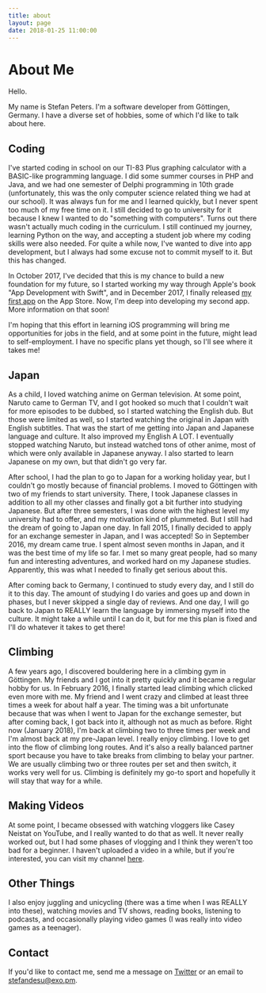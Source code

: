 ```yaml
---
title: about
layout: page
date: 2018-01-25 11:00:00
---
```

# About Me

Hello.

My name is Stefan Peters. I'm a software developer from Göttingen, Germany. I have a diverse set of hobbies, some of which I'd like to talk about here.

## Coding
I've started coding in school on our TI-83 Plus graphing calculator with a BASIC-like programming language. I did some summer courses in PHP and Java, and we had one semester of Delphi programming in 10th grade (unfortunately, this was the only computer science related thing we had at our school). It was always fun for me and I learned quickly, but I never spent too much of my free time on it. I still decided to go to university for it because I knew I wanted to do "something with computers". Turns out there wasn't actually much coding in the curriculum. I still continued my journey, learning Python on the way, and accepting a student job where my coding skills were also needed. For quite a while now, I've wanted to dive into app development, but I always had some excuse not to commit myself to it. But this has changed.

In October 2017, I've decided that this is my chance to build a new foundation for my future, so I started working my way through Apple's book "App Development with Swift", and in December 2017, I finally released [my first app](/nodoka/) on the App Store. Now, I'm deep into developing my second app. More information on that soon!

I'm hoping that this effort in learning iOS programming will bring me opportunities for jobs in the field, and at some point in the future, might lead to self-employment. I have no specific plans yet though, so I'll see where it takes me!

## Japan
As a child, I loved watching anime on German television. At some point, Naruto came to German TV, and I got hooked so much that I couldn't wait for more episodes to be dubbed, so I started watching the English dub. But those were limited as well, so I started watching the original in Japan with English subtitles. That was the start of me getting into Japan and Japanese language and culture. It also improved my English A LOT. I eventually stopped watching Naruto, but instead watched tons of other anime, most of which were only available in Japanese anyway. I also started to learn Japanese on my own, but that didn't go very far.

After school, I had the plan to go to Japan for a working holiday year, but I couldn't go mostly because of financial problems. I moved to Göttingen with two of my friends to start university. There, I took Japanese classes in addition to all my other classes and finally got a bit further into studying Japanese. But after three semesters, I was done with the highest level my university had to offer, and my motivation kind of plummeted. But I still had the dream of going to Japan one day. In fall 2015, I finally decided to apply for an exchange semester in Japan, and I was accepted! So in September 2016, my dream came true. I spent almost seven months in Japan, and it was the best time of my life so far. I met so many great people, had so many fun and interesting adventures, and worked hard on my Japanese studies. Apparently, this was what I needed to finally get serious about this.

After coming back to Germany, I continued to study every day, and I still do it to this day. The amount of studying I do varies and goes up and down in phases, but I never skipped a single day of reviews. And one day, I will go back to Japan to REALLY learn the language by immersing myself into the culture. It might take a while until I can do it, but for me this plan is fixed and I'll do whatever it takes to get there!

## Climbing
A few years ago, I discovered bouldering here in a climbing gym in Göttingen. My friends and I got into it pretty quickly and it became a regular hobby for us. In February 2016, I finally started lead climbing which clicked even more with me. My friend and I went crazy and climbed at least three times a week for about half a year. The timing was a bit unfortunate because that was when I went to Japan for the exchange semester, but after coming back, I got back into it, although not as much as before. Right now (January 2018), I'm back at climbing two to three times per week and I'm almost back at my pre-Japan level. I really enjoy climbing. I love to get into the flow of climbing long routes. And it's also a really balanced partner sport because you have to take breaks from climbing to belay your partner. We are usually climbing two or three routes per set and then switch, it works very well for us. Climbing is definitely my go-to sport and hopefully it will stay that way for a while.

## Making Videos
At some point, I became obsessed with watching vloggers like Casey Neistat on YouTube, and I really wanted to do that as well. It never really worked out, but I had some phases of vlogging and I think they weren't too bad for a beginner. I haven't uploaded a video in a while, but if you're interested, you can visit my channel [here](https://www.youtube.com/channel/UCc8Hh2eMk1PUO4u5q74mmWQ).

<!-- TODO: Link my favorites from my channel. -->

## Other Things
I also enjoy juggling and unicycling (there was a time when I was REALLY into these), watching movies and TV shows, reading books, listening to podcasts, and occasionally playing video games (I was really into video games as a teenager).

## Contact
If you'd like to contact me, send me a message on [Twitter](https://twitter.com/stefandesu) or an email to [stefandesu@exo.pm](mailto:stefandesu@exo.pm).
